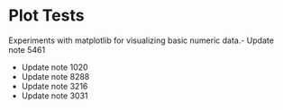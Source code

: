 # Plot Tests

Experiments with matplotlib for visualizing basic numeric data.- Update note 5461
- Update note 1020
- Update note 8288
- Update note 3216
- Update note 3031
